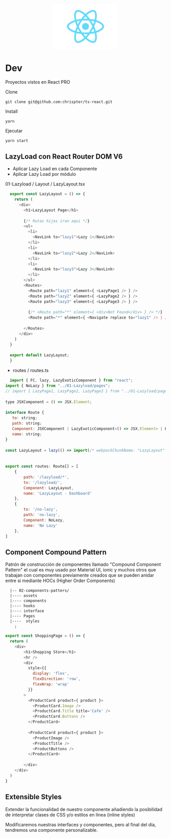
<p align="center">
  <a href="https://es.reactjs.org/" target="blank"><img src="./03-react-app/src/logo.svg" width="200" alt="Nest Logo" /></a>
</p>

# Dev

Proyectos vistos en React PRO


Clone
```
git clone git@github.com:chrispter/ts-react.git
````

Install
```
yarn
```

Ejecutar
```
yarn start
```

## LazyLoad con React Router DOM V6

- Aplicar Lazy Load en cada Componente
- Aplicar Lazy Load por módulo

01-Lazyload / Layout / LazyLayout.tsx

```javascript
  export const LazyLayout = () => {
    return (
      <div>
        <h1>LazyLayout Page</h1>

        {/* Rutas hijas iran aqui */}
        <ul>
          <li>
            <NavLink to="lazy1">Lazy 1</NavLink>
          </li>
          <li>
            <NavLink to="lazy2">Lazy 2</NavLink>
          </li>
          <li>
            <NavLink to="lazy3">Lazy 3</NavLink>
          </li>
        </ul>
        <Routes>
          <Route path="lazy1" element={ <LazyPage1 /> } />
          <Route path="lazy2" element={ <LazyPage2 /> } />
          <Route path="lazy3" element={ <LazyPage3 /> } />

          {/* <Route path="*" element={ <div>Not Found</div> } /> */}
          <Route path="*" element={ <Navigate replace to="lazy1" /> } />

        </Routes>
      </div>
    )
  }

  export default LazyLayout;
  }
```

- routes / routes.ts

```javascript
  import { FC, lazy, LazyExoticComponent } from "react";
import { NoLazy } from "../01-Lazyload/pages";
// import { LazyPage1, LazyPage2, LazyPage3 } from "../01-Lazyload/pages";

type JSXComponent = () => JSX.Element;

interface Route {
   to: string;
   path: string;
   Component: JSXComponent | LazyExoticComponent<() => JSX.Element> | LazyExoticComponent<FC<{}>>;
   name: string; 
}

const LazyLayout = lazy(() => import(/* webpackChunkName: "LazyLayout" */ '../01-Lazyload/Layout/LazyLayout'))


export const routes: Route[] = [
    { 
        path: '/lazyload/*', 
        to: '/lazyload/', 
        Component: LazyLayout, 
        name: 'LazyLayout - Dashboard' 
    },
    { 
        to: '/no-lazy', 
        path: 'no-lazy', 
        Component: NoLazy, 
        name: 'No Lazy' 
    },
]
```

## Component Compound Pattern

<p>Patrón de construcción de componentes llamado "Compound Component Pattern" el cual es muy usado por Material UI, ionic y muchos otros que trabajan con componentes previamente creados que se pueden anidar entre si mediante HOCs (Higher Order Components)</p>


```/
  |-- 02-components-patters/
  |---- assets
  |---- components
  |---- hooks
  |---- interface
  |---- Pages
  |----  styles
    ;
```


```javascript
export const ShoppingPage = () => {
  return (
    <div>
        <h1>Shopping Store</h1>
        <hr />
        <div
          style={{
            display: 'flex',
            flexDirection: 'row',
            flexWrap: 'wrap'
          }}
        >
          <ProductCard product={ product }>
            <ProductCard.Image />
            <ProductCard.Title title='Cafe' />
            <ProductCard.Buttons />
          </ProductCard>

          <ProductCard product={ product }>
            <ProductImage />
            <ProductTitle />
            <ProductButtons />
          </ProductCard>  

        </div>
    </div>
  )
}
```

## Extensible Styles

<p>Extender la funcionalidad de nuestro componente añadiendo la posibilidad de interpretar clases de CSS y/o estilos en línea (inline styles)</p>

<p>Modificaremos nuestras interfaces y componentes, pero al final del día, tendremos una componente personalizable.</p>